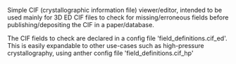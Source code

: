 Simple CIF (crystallographic information file) viewer/editor, intended to be used mainly for 3D ED CIF files to check for missing/erroneous fields before publishing/depositing the CIF in a paper/database.

The CIF fields to check are declared in a config file 'field_definitions.cif_ed'. This is easily expandable to other use-cases such as high-pressure crystallography, using anther config file 'field_definitions.cif_hp'


